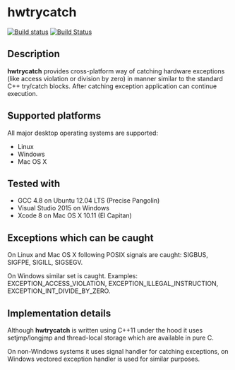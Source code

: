 # hwtrycatch

[![Build status](https://ci.appveyor.com/api/projects/status/t1h7qk5g2kvc9xwp/branch/master?svg=true)](https://ci.appveyor.com/project/kutelev/hwtrycatch/branch/master)
[![Build Status](https://travis-ci.org/kutelev/hwtrycatch.svg?branch=master)](https://travis-ci.org/kutelev/hwtrycatch)

## Description ##

**hwtrycatch** provides cross-platform way of catching hardware exceptions (like access violation or division by zero) in manner similar to the standard C++ try/catch blocks. After catching exception application can continue execution.

## Supported platforms ##

All major desktop operating systems are supported:

* Linux
* Windows
* Mac OS X

## Tested with ##

* GCC 4.8 on Ubuntu 12.04 LTS (Precise Pangolin)
* Visual Studio 2015 on Windows
* Xcode 8 on Mac OS X 10.11 (El Capitan)

## Exceptions which can be caught ##

On Linux and Mac OS X following POSIX signals are caught: SIGBUS, SIGFPE, SIGILL, SIGSEGV.

On Windows similar set is caught. Examples: EXCEPTION_ACCESS_VIOLATION, EXCEPTION_ILLEGAL_INSTRUCTION, EXCEPTION_INT_DIVIDE_BY_ZERO.

## Implementation details ##

Although **hwtrycatch** is written using C++11 under the hood it uses setjmp/longjmp and thread-local storage which are available in pure C.

On non-Windows systems it uses signal handler for catching exceptions, on Windows vectored exception handler is used for similar purposes.
